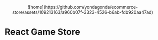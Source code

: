 <p align="center">
![home](https://github.com/yondagonda/ecommerce-store/assets/109213163/a960b07f-3323-4526-b6ab-fdb920aa47ad)
</p>

# React Game Store
